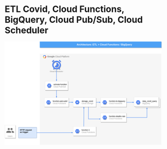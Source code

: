 # ETL Covid, Cloud Functions, BigQuery, Cloud Pub/Sub, Cloud Scheduler 

![](images/api-covid.drawio.png)
